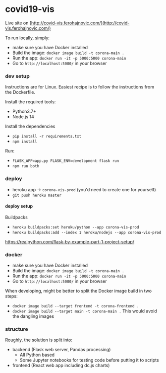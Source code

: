 # covid19-vis

Live site on [http://covid-vis.ferohajnovic.com/](http://covid-vis.ferohajnovic.com/)

To run locally, simply:
* make sure you have Docker installed
* Build the image: `docker image build -t corona-main .`
* Run the app: `docker run -it -p 5000:5000 corona-main`
* Go to `http://localhost:5000/` in your browser

### dev setup

Instructions are for Linux. Easiest recipe is to follow the instructions from the Dockerfile.

Install the required tools:

- Python3.7+
- Node.js 14

Install the dependencies

* `pip install -r requirements.txt`
* `npm install`

Run: 

* `FLASK_APP=app.py FLASK_ENV=development flask run`
* `npm run both`

### deploy

* heroku app -> `corona-vis-prod` (you'd need to create one for yourself)
* `git push heroku master`

#### deploy setup

Buildpacks

* `heroku buildpacks:set heroku/python --app corona-vis-prod`
* `heroku buildpacks:add --index 1 heroku/nodejs --app corona-vis-prod`

https://realpython.com/flask-by-example-part-1-project-setup/ 

### docker

* make sure you have Docker installed
* Build the image: `docker image build -t corona-main .`
* Run the app: `docker run -it -p 5000:5000 corona-main`
* Go to `http://localhost:5000/` in your browser

When developing, might be better to split the Docker image build in two steps:
* `docker image build --target frontend -t corona-frontend .`
* `docker image build --target main -t corona-main .`
This would avoid the dangling images

### structure

Roughly, the solution is split into:

- backend (Flask web server, Pandas processing)
    - All Python based
    - Some Jupyter notebooks for testing code before putting it to scripts
- frontend (React web app including dc.js charts)